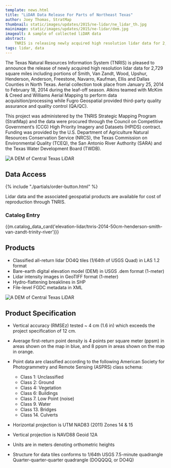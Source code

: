 ```yaml
---
template: news.html
title: "LiDAR Data Release For Parts of Northeast Texas"
author: Joey Thomas, StratMap
thumbnail: static/images/updates/2015/ne-lidar/ne_lidar_th.jpg
mainimage: static/images/updates/2015/ne-lidar/dem.jpg
imagealt: A sample of collected liDAR data
abstract: 
    TNRIS is releasing newly acquired high resolution lidar data for 2,756 square miles of North East Texas
tags: lidar, data
---
```

 
The Texas Natural Resources Information System (TNRIS) is pleased to announce the release of newly acquired high resolution lidar data for 2,729 square miles including portions of Smith, Van Zandt, Wood, Upshur, Henderson, Anderson, Freestone, Navarro, Kaufman, Ellis and Dallas Counties in North Texas.  Aerial collection took place from January 25, 2014 to February 18, 2014 during the leaf-off season.  Atkins teamed with McKim & Creed and Williams Aerial Mapping to perform data acquisition/processing while Fugro Geospatial provided third-party quality assurance and quality control (QA/QC).  

This project was administered by the TNRIS Strategic Mapping Program (StratMap) and the data were procured through the Council on Competitive Government’s (CCG) High Priority Imagery and Datasets (HPIDS) contract.  Funding was provided by the U.S. Department of Agriculture Natural Resources Conservation Service (NRCS), the Texas Commission on Environmental Quality (TCEQ), the San Antonio River Authority (SARA) and the Texas Water Development Board (TWDB).


<img class="img-responsive" src="{{m.link('static/images/updates/2015/ne-lidar/natural.jpg')}}" alt="A DEM of Central Texas LiDAR">

## Data Access
<div class="media">
  <div class="media-left">
    {% include "./partials/order-button.html" %}
  </div>
  <div class="media-body">
    <p>Lidar data and the associated geospatial products are available for cost of reproduction through TNRIS.</p>
  </div>
</div>

### Catalog Entry
{{m.catalog_data_card('elevation-lidar/tnris-2014-50cm-henderson-smith-van-zandt-trinity-river')}}

## Products
-	Classified all-return lidar DO4Q tiles (1/64th of USGS Quad) in LAS 1.2 format
-	Bare-earth digital elevation model (DEM) in USGS .dem format (1-meter)
-	Lidar intensity images in GeoTIFF format (1-meter)
-	Hydro-flattening breaklines in SHP
-	File-level FGDC metadata in XML

<img class="img-responsive" src="{{m.link('static/images/updates/2015/ne-lidar/city.jpg')}}" alt="A DEM of Central Texas LiDAR">

## Product Specification

- Vertical accuracy (RMSEz) tested ~ 4 cm (1.6 in) which exceeds the project specification of 12 cm.
- Average first-return point density is 4 points per square meter (ppsm) in areas shown on the map in blue, and 8 ppsm in areas shown on the map in orange.
- Point data are classified according to the following American Society for Photogrammetry and Remote Sensing (ASPRS) class schema:
  - Class 1: Unclassified		
  - Class 2: Ground
  - Class 4: Vegetation		
  - Class 6: Buildings	
  - Class 7. Low Point (noise)
  - Class 9. Water
  - Class 13. Bridges 
  - Class 14. Culverts
- Horizontal projection is UTM NAD83 (2011) Zones 14 & 15

- Vertical projection is NAVD88 Geoid 12A
- Units are in meters denoting orthometric heights
- Structure for data  tiles conforms to 1/64th USGS 7.5-minute quadrangle 
  Quarter-quarter-quarter quadrangle (DOQQQQ, or DO4Q)
